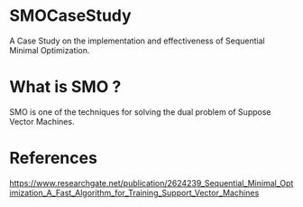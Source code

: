 # SMOCaseStudy
A Case Study on the implementation and effectiveness of Sequential Minimal Optimization.

# What is SMO ? 
SMO is one of the techniques for solving the dual problem of Suppose Vector Machines.

# References 
https://www.researchgate.net/publication/2624239_Sequential_Minimal_Optimization_A_Fast_Algorithm_for_Training_Support_Vector_Machines
